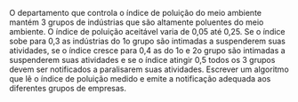 O departamento que controla o índice de poluição do meio ambiente mantém 3 grupos de indústrias que são altamente poluentes do meio ambiente. O índice de poluição aceitável varia de 0,05 até 0,25. Se o índice sobe para 0,3 as indústrias do 1o grupo são intimadas a suspenderem suas atividades, se o índice cresce para 0,4 as do 1o e 2o grupo são intimadas a suspenderem suas atividades e se o índice atingir 0,5 todos os 3 grupos devem ser notificados a paralisarem suas atividades. Escrever um algoritmo que lê o índice de poluição medido e emite a notificação adequada aos diferentes grupos de empresas.
